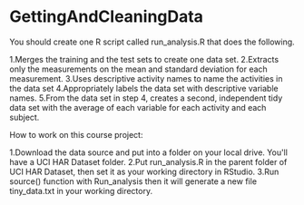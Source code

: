 # GettingAndCleaningData
You should create one R script called run_analysis.R that does the following.

1.Merges the training and the test sets to create one data set.
2.Extracts only the measurements on the mean and standard deviation for each    measurement.
3.Uses descriptive activity names to name the activities in the data set
4.Appropriately labels the data set with descriptive variable names.
5.From the data set in step 4, creates a second, independent tidy data set      with the average of each variable for each activity and each subject.

How to work on this course project:

1.Download the data source and put into a folder on your local drive. You'll    have a UCI HAR Dataset folder.
2.Put run_analysis.R in the parent folder of UCI HAR Dataset, then set it as    your working directory in RStudio.
3.Run source() function with Run_analysis then it will generate a new file    tiny_data.txt in your working directory.
